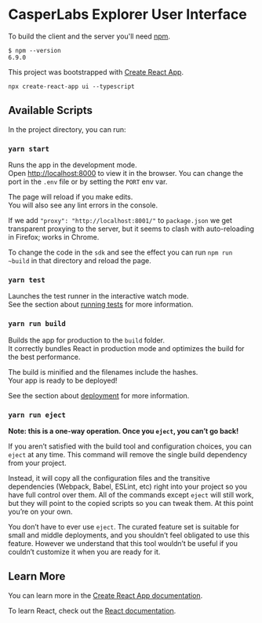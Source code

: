# CasperLabs Explorer User Interface

To build the client and the server you'll need [npm](https://github.com/nodesource/distributions#installation-instructions).

```console
$ npm --version
6.9.0
```

This project was bootstrapped with [Create React App](https://github.com/facebook/create-react-app).

```console
npx create-react-app ui --typescript
```

## Available Scripts

In the project directory, you can run:

### `yarn start`

Runs the app in the development mode.<br> Open [http://localhost:8000](http://localhost:8000) to view it in the browser. You can change the port in the `.env` file or by setting the `PORT` env var.

The page will reload if you make edits.<br> You will also see any lint errors in the console.

If we add `"proxy": "http://localhost:8001/"` to `package.json` we get transparent proxying to the server, but it seems to clash with auto-reloading in Firefox; works in Chrome.

To change the code in the `sdk` and see the effect you can run `npm run ~build` in that directory and reload the page.

### `yarn test`

Launches the test runner in the interactive watch mode.<br> See the section about [running tests](https://facebook.github.io/create-react-app/docs/running-tests) for more information.

### `yarn run build`

Builds the app for production to the `build` folder.<br> It correctly bundles React in production mode and optimizes the build for the best performance.

The build is minified and the filenames include the hashes.<br> Your app is ready to be deployed!

See the section about [deployment](https://facebook.github.io/create-react-app/docs/deployment) for more information.

### `yarn run eject`

**Note: this is a one-way operation. Once you `eject`, you can’t go back!**

If you aren’t satisfied with the build tool and configuration choices, you can `eject` at any time. This command will remove the single build dependency from your project.

Instead, it will copy all the configuration files and the transitive dependencies (Webpack, Babel, ESLint, etc) right into your project so you have full control over them. All of the commands except `eject` will still work, but they will point to the copied scripts so you can tweak them. At this point you’re on your own.

You don’t have to ever use `eject`. The curated feature set is suitable for small and middle deployments, and you shouldn’t feel obligated to use this feature. However we understand that this tool wouldn’t be useful if you couldn’t customize it when you are ready for it.

## Learn More

You can learn more in the [Create React App documentation](https://facebook.github.io/create-react-app/docs/getting-started).

To learn React, check out the [React documentation](https://reactjs.org/).
